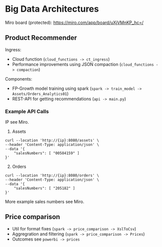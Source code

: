 # Big Data Architectures

Miro board (protected): https://miro.com/app/board/uXjVMnKP_hc=/

## Product Recommender

Ingress:
- Cloud function (`cloud_functions -> ct_ingress`)
- Performance improvements using JSON compaction (`cloud_functions -> compaction`)

Components:
- FP-Growth model training using spark (`spark -> train_model -> Assets/Orders_Analytics01`)
- REST-API for getting recommendations (`api -> main.py`)

### Example API Calls

IP see Miro.

1. Assets

```
curl --location 'http://{ip}:8080/assets' \
--header 'Content-Type: application/json' \
--data '{
    "salesNumbers": [ "00584159" ]
}'
```

2. Orders
```
curl --location 'http://{ip}:8080/orders' \
--header 'Content-Type: application/json' \
--data '{
    "salesNumbers": [ "205182" ]
}'
```

More example sales numbers see Miro.

## Price comparison

- Util for format fixes (`spark -> price_comparison -> XslToCsv`)
- Aggregration and filtering (`spark -> price_comparison -> Prices`)
- Outcomes see `powerbi -> prices`